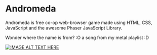 # Andromeda
Andromeda is free co-op web-browser game made using HTML, CSS, JavaScript and the awesome Phaser JavaScript Library.

Wonder where the name is from? :O 
a song from my metal playlist :D

[![IMAGE ALT TEXT HERE](https://img.youtube.com/vi/uB0aXf8NRC8/0.jpg)]([https://www.youtube.com/watch?v=YOUTUBE_VIDEO_ID_HERE](https://www.youtube.com/watch?v=uB0aXf8NRC8)https://www.youtube.com/watch?v=uB0aXf8NRC8)
